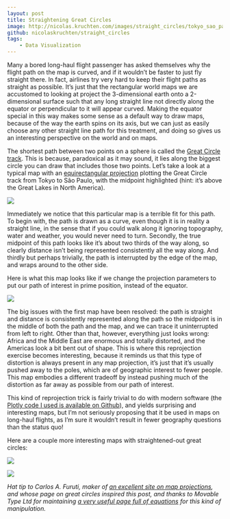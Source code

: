 ```yaml
---
layout: post
title: Straightening Great Circles
image: http://nicolas.kruchten.com/images/straight_circles/tokyo_sao_paulo_no_title.png
github: nicolaskruchten/straight_circles
tags:
    - Data Visualization
---
```


Many a bored long-haul flight passenger has asked themselves why the flight path on the map is curved, and if it wouldn’t be faster to just fly straight there. In fact, airlines try very hard to keep their flight paths as straight as possible. It’s just that the rectangular world maps we are accustomed to looking at project the 3-dimensional earth onto a 2-dimensional surface such that any long straight line not directly along the equator or perpendicular to it will appear curved. Making the equator special in this way makes some sense as a default way to draw maps, because of the way the earth spins on its axis, but we can just as easily choose any other straight line path for this treatment, and doing so gives us an interesting perspective on the world and on maps.

<!-- more -->

The shortest path between two points on a sphere is called the [Great Circle track][gc]. This is because, paradoxical as it may sound, it lies along the biggest circle you can draw that includes those two points. Let’s take a look at a typical map with an [equirectangular projection][er] plotting the Great Circle track from Tokyo to São Paulo, with the midpoint highlighted (hint: it’s above the Great Lakes in North America).

![](http://nicolas.kruchten.com/images/straight_circles/tokyo_sao_paulo.png)

Immediately we notice that this particular map is a terrible fit for this path. To begin with, the path is drawn as a curve, even though it is in reality a straight line, in the sense that if you could walk along it ignoring topography, water and weather, you would never need to turn. Secondly, the true midpoint of this path looks like it’s about two thirds of the way along, so clearly distance isn’t being represented consistently all the way along. And thirdly but perhaps trivially, the path is interrupted by the edge of the map, and wraps around to the other side.

Here is what this map looks like if we change the projection parameters to put our path of interest in prime position, instead of the equator.

![](http://nicolas.kruchten.com/images/straight_circles/tokyo_sao_paulo_straight.png)

The big issues with the first map have been resolved: the path is straight and distance is consistently represented along the path so the midpoint is in the middle of both the path and the map, and we can trace it uninterrupted from left to right. Other than that, however, everything just looks wrong: Africa and the Middle East are enormous and totally distorted, and the Americas look a bit bent out of shape. This is where this reprojection exercise becomes interesting, because it reminds us that this type of distortion is always present in any map projection, it’s just that it’s usually pushed away to the poles, which are of geographic interest to fewer people. This map embodies a different tradeoff by instead pushing much of the distortion as far away as possible from our path of interest.

This kind of reprojection trick is fairly trivial to do with modern software (the [Plotly code I used is available on Github][gh]), and yields surprising and interesting maps, but I’m not seriously proposing that it be used in maps on long-haul flights, as I’m sure it wouldn’t result in fewer geography questions than the status quo!

Here are a couple more interesting maps with straightened-out great circles:

![](http://nicolas.kruchten.com/images/straight_circles/longest_water.png)

![](http://nicolas.kruchten.com/images/straight_circles/montreal_paris.png)

*Hat tip to Carlos A. Furuti, maker of [an excellent site on map projections][progonos], and whose page on great circles inspired this post, and thanks to Movable Type Ltd for maintaining [a very useful page full of equations][mt] for this kind of manipulation.*

[er]: https://en.wikipedia.org/wiki/Equirectangular_projection
[gc]: https://en.wikipedia.org/wiki/Great-circle_distance
[gh]: https://github.com/nicolaskruchten/straight_circles
[progonos]: http://www.progonos.com/furuti/MapProj/Normal/CartProp/Geodesic/geodesic.html
[mt]: https://www.movable-type.co.uk/scripts/latlong.html
